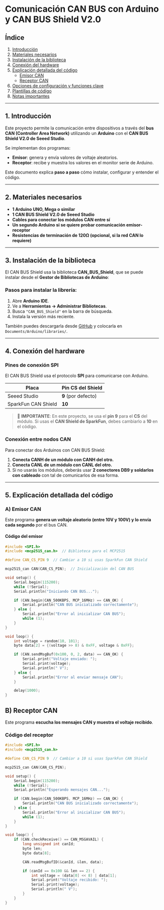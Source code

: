 # **Comunicación CAN BUS con Arduino y CAN BUS Shield V2.0**

## **Índice**
1. [Introducción](#introducción)
2. [Materiales necesarios](#materiales-necesarios)
3. [Instalación de la biblioteca](#instalación-de-la-biblioteca)
4. [Conexión del hardware](#conexión-del-hardware)
5. [Explicación detallada del código](#explicación-detallada-del-código)
   - [Emisor CAN](#emisor-can)
   - [Receptor CAN](#receptor-can)
6. [Opciones de configuración y funciones clave](#opciones-de-configuración-y-funciones-clave)
7. [Plantillas de código](#plantillas-de-código)
8. [Notas importantes](#notas-importantes)

---

## **1. Introducción**
Este proyecto permite la comunicación entre dispositivos a través del **bus CAN (Controller Area Network)** utilizando un **Arduino** con el **CAN BUS Shield V2.0 de Seeed Studio**.

Se implementan dos programas:
- **Emisor**: genera y envía valores de voltaje aleatorios.
- **Receptor**: recibe y muestra los valores en el monitor serie de Arduino.

Este documento explica **paso a paso** cómo instalar, configurar y entender el código.

---

## **2. Materiales necesarios**
- **1 Arduino UNO, Mega o similar**
- **1 CAN BUS Shield V2.0 de Seeed Studio**
- **Cables para conectar los módulos CAN entre sí**
- **Un segundo Arduino si se quiere probar comunicación emisor-receptor**
- **Resistencias de terminación de 120Ω (opcional, si la red CAN lo requiere)**

---

## **3. Instalación de la biblioteca**
El CAN BUS Shield usa la biblioteca **CAN_BUS_Shield**, que se puede instalar desde el **Gestor de Bibliotecas de Arduino**:

### **Pasos para instalar la librería:**
1. Abre **Arduino IDE**.
2. Ve a **Herramientas → Administrar Bibliotecas**.
3. Busca `"CAN_BUS_Shield"` en la barra de búsqueda.
4. Instala la versión más reciente.

También puedes descargarla desde [GitHub](https://github.com/Seeed-Studio/CAN_BUS_Shield) y colocarla en `Documents/Arduino/libraries/`.

---

## **4. Conexión del hardware**

### **Pines de conexión SPI**
El CAN BUS Shield usa el protocolo **SPI** para comunicarse con Arduino.

| **Placa**       | **Pin CS del Shield** |
|-----------------|----------------------|
| Seeed Studio   | **9** (por defecto)    |
| SparkFun CAN Shield | **10**             |

> 🔴 **IMPORTANTE**: En este proyecto, se usa el **pin 9** para el **CS** del módulo. Si usas el **CAN Shield de SparkFun**, debes cambiarlo a **10** en el código.

### **Conexión entre nodos CAN**
Para conectar dos Arduinos con CAN BUS Shield:
1. **Conecta CANH de un módulo con CANH del otro.**
2. **Conecta CANL de un módulo con CANL del otro.**
3. Si no usarás los módulos, deberás usar **2 conectores DB9 y soldarlos con cableado** con tal de comunicarlos de esa forma.

---

## **5. Explicación detallada del código**

### **A) Emisor CAN**
Este programa **genera un voltaje aleatorio (entre 10V y 100V) y lo envía cada segundo** por el bus CAN.

#### **Código del emisor**
```cpp
#include <SPI.h>
#include <mcp2515_can.h>  // Biblioteca para el MCP2515

#define CAN_CS_PIN 9  // Cambiar a 10 si usas SparkFun CAN Shield

mcp2515_can CAN(CAN_CS_PIN);  // Inicialización del CAN BUS

void setup() {
    Serial.begin(115200);
    while (!Serial);
    Serial.println("Iniciando CAN BUS...");

    if (CAN.begin(CAN_500KBPS, MCP_16MHz) == CAN_OK) {
        Serial.println("CAN BUS inicializado correctamente");
    } else {
        Serial.println("Error al inicializar CAN BUS");
        while (1);
    }
}

void loop() {
    int voltage = random(10, 101);
    byte data[2] = {(voltage >> 8) & 0xFF, voltage & 0xFF};

    if (CAN.sendMsgBuf(0x100, 0, 2, data) == CAN_OK) {
        Serial.print("Voltaje enviado: ");
        Serial.print(voltage);
        Serial.println(" V");
    } else {
        Serial.println("Error al enviar mensaje CAN");
    }

    delay(1000);
}
```

## B) **Receptor CAN**
Este programa **escucha los mensajes CAN y muestra el voltaje recibido**.

### **Código del receptor**
```cpp
#include <SPI.h>
#include <mcp2515_can.h>

#define CAN_CS_PIN 9  // Cambiar a 10 si usas SparkFun CAN Shield

mcp2515_can CAN(CAN_CS_PIN);

void setup() {
    Serial.begin(115200);
    while (!Serial);
    Serial.println("Esperando mensajes CAN...");

    if (CAN.begin(CAN_500KBPS, MCP_16MHz) == CAN_OK) {
        Serial.println("CAN BUS inicializado correctamente");
    } else {
        Serial.println("Error al inicializar CAN BUS");
        while (1);
    }
}

void loop() {
    if (CAN.checkReceive() == CAN_MSGAVAIL) {
        long unsigned int canId;
        byte len;
        byte data[8];

        CAN.readMsgBufID(&canId, &len, data);

        if (canId == 0x100 && len == 2) {
            int voltage = (data[0] << 8) | data[1];
            Serial.print("Voltaje recibido: ");
            Serial.print(voltage);
            Serial.println(" V");
        }
    }
}
```


